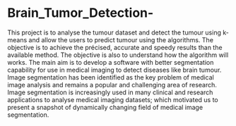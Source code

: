 # Brain_Tumor_Detection-
This project is to analyse the tumour dataset and detect the tumour using 
k-means and allow the users to predict tumour using the algorithms. The objective is to 
achieve the précised, accurate and speedy results than the available method. The objective is 
also to understand how the algorithm will works. The main aim is to develop a software with better segmentation capability for use in medical 
imaging to detect diseases like brain tumour. Image segmentation has been identified as the key problem of medical image analysis and 
remains a popular and challenging area of research. Image segmentation is increasingly used 
in many clinical and research applications to analyse medical imaging datasets; which 
motivated us to present a snapshot of dynamically changing field of medical image 
segmentation. 
